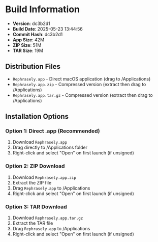 # Build Information

- **Version**: dc3b2d1
- **Build Date**: 2025-05-23 13:44:56
- **Commit Hash**: dc3b2d1
- **App Size**:  42M
- **ZIP Size**:  51M
- **TAR Size**:  19M

## Distribution Files

- `Rephrasely.app` - Direct macOS application (drag to /Applications)
- `Rephrasely.app.zip` - Compressed version (extract then drag to /Applications)
- `Rephrasely.app.tar.gz` - Compressed version (extract then drag to /Applications)

## Installation Options

### Option 1: Direct .app (Recommended)
1. Download `Rephrasely.app`
2. Drag directly to /Applications folder
3. Right-click and select "Open" on first launch (if unsigned)

### Option 2: ZIP Download
1. Download `Rephrasely.app.zip`
2. Extract the ZIP file
3. Drag `Rephrasely.app` to /Applications
4. Right-click and select "Open" on first launch (if unsigned)

### Option 3: TAR Download
1. Download `Rephrasely.app.tar.gz`
2. Extract the TAR file
3. Drag `Rephrasely.app` to /Applications
4. Right-click and select "Open" on first launch (if unsigned)

